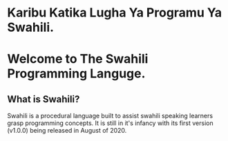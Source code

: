 # Karibu Katika Lugha Ya Programu Ya Swahili.

# Welcome to The Swahili Programming Languge.

## What is Swahili?

Swahili is a procedural language built to assist swahili speaking learners grasp programming concepts. It is still in it's infancy with its first version (v1.0.0) being released in August of 2020.
